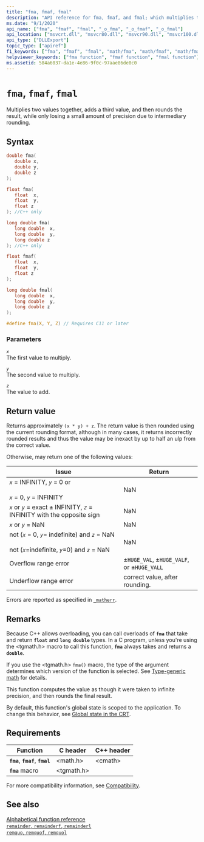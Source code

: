```yaml
---
title: "fma, fmaf, fmal"
description: "API reference for fma, fmaf, and fmal; which multiplies two values together, adds a third value, and then rounds the result, while only losing a small amount of precision due to intermediary rounding."
ms.date: "9/1/2020"
api_name: ["fma", "fmaf", "fmal", "_o_fma", "_o_fmaf", "_o_fmal"]
api_location: ["msvcrt.dll", "msvcr80.dll", "msvcr90.dll", "msvcr100.dll", "msvcr100_clr0400.dll", "msvcr110.dll", "msvcr110_clr0400.dll", "msvcr120.dll", "msvcr120_clr0400.dll", "ucrtbase.dll", "api-ms-win-crt-math-l1-1-0.dll"]
api_type: ["DLLExport"]
topic_type: ["apiref"]
f1_keywords: ["fma", "fmaf", "fmal", "math/fma", "math/fmaf", "math/fmal"]
helpviewer_keywords: ["fma function", "fmaf function", "fmal function"]
ms.assetid: 584a6037-da1e-4e86-9f0c-97aae86de0c0
---
```

# `fma`, `fmaf`, `fmal`

Multiplies two values together, adds a third value, and then rounds the result, while only losing a small amount of precision due to intermediary rounding.

## Syntax

```C
double fma(
   double x,
   double y,
   double z
);

float fma(
   float  x,
   float  y,
   float z
); //C++ only

long double fma(
   long double  x,
   long double  y,
   long double z
); //C++ only

float fmaf(
   float  x,
   float  y,
   float z
);

long double fmal(
   long double  x,
   long double  y,
   long double z
);

#define fma(X, Y, Z) // Requires C11 or later
```

### Parameters

*`x`*\
The first value to multiply.

*`y`*\
The second value to multiply.

*`z`*\
The value to add.

## Return value

Returns approximately `(x * y) + z`. The return value is then rounded using the current rounding format, although in many cases, it returns incorrectly rounded results and thus the value may be inexact by up to half an ulp from the correct value.

Otherwise, may return one of the following values:

| Issue | Return |
|---|---|
| *`x`* = INFINITY, *`y`* = 0 or<br /><br /> *`x`* = 0, *`y`* = INFINITY | NaN |
| *`x`* or *`y`* = exact ± INFINITY, *`z`* = INFINITY with the opposite sign | NaN |
| *`x`* or *`y`* = NaN | NaN |
| not (*`x`* = 0, *`y`*= indefinite) and *`z`* = NaN<br /><br /> not (*`x`*=indefinite, *`y`*=0) and *`z`* = NaN | NaN |
| Overflow range error | ±`HUGE_VAL`, ±`HUGE_VALF`, or ±`HUGE_VALL` |
| Underflow range error | correct value, after rounding. |

Errors are reported as specified in [`_matherr`](matherr.md).

## Remarks

Because C++ allows overloading, you can call overloads of **`fma`** that take and return **`float`** and **`long double`** types. In a C program, unless you're using the \<tgmath.h> macro to call this function, **`fma`** always takes and returns a **`double`**.

If you use the \<tgmath.h> `fma()` macro, the type of the argument determines which version of the function is selected. See [Type-generic math](../tgmath.md) for details.

This function computes the value as though it were taken to infinite precision, and then rounds the final result.

By default, this function's global state is scoped to the application. To change this behavior, see [Global state in the CRT](../global-state.md).

## Requirements

| Function | C header | C++ header |
|---|---|---|
| **`fma`**, **`fmaf`**, **`fmal`** | \<math.h> | \<cmath> |
| **`fma`** macro | \<tgmath.h> |  |

For more compatibility information, see [Compatibility](../compatibility.md).

## See also

[Alphabetical function reference](crt-alphabetical-function-reference.md)\
[`remainder`, `remainderf`, `remainderl`](remainder-remainderf-remainderl.md)\
[`remquo`, `remquof`, `remquol`](remquo-remquof-remquol.md)
